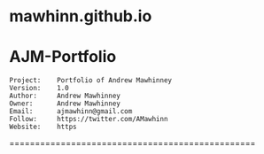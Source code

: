 # mawhinn.github.io
AJM-Portfolio
================================================
    Project:    Portfolio of Andrew Mawhinney
    Version:    1.0
    Author:     Andrew Mawhinney
    Owner:      Andrew Mawhinney
    Email:      ajmawhinn@gmail.com
    Follow:     https://twitter.com/AMawhinn
    Website:    https
================================================
